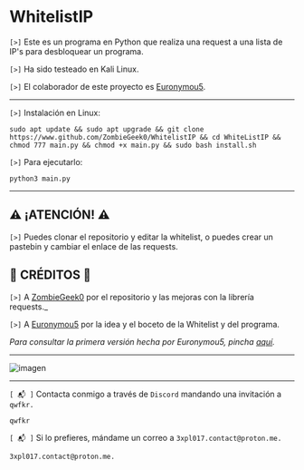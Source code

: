 # WhitelistIP

`[>]` Este es un programa en Python que realiza una request a una lista de IP's para desbloquear un programa.

`[>]` Ha sido testeado en Kali Linux.

`[>]` El colaborador de este proyecto es <a href="https://www.github.com/Euronymou5">Euronymou5</a>.

<hr>

`[>]` Instalación en Linux:

    sudo apt update && sudo apt upgrade && git clone https://www.github.com/ZombieGeek0/WhitelistIP && cd WhiteListIP && chmod 777 main.py && chmod +x main.py && sudo bash install.sh
    
`[>]` Para ejecutarlo:

    python3 main.py

<hr>

## ⚠️ ¡ATENCIÓN! ⚠️

`[>]` Puedes clonar el repositorio y editar la whitelist, o puedes crear un pastebin y cambiar el enlace de las requests.

## 🥇 CRÉDITOS 🥇

`[>]` A <a href="https://www.github.com/ZombieGeek0">ZombieGeek0</a> por el repositorio y las mejoras con la librería requests._

`[>]` A <a href="https://www.github.com/Euronymou5">Euronymou5</a> por la idea y el boceto de la Whitelist y del programa.

_Para consultar la primera versión hecha por Euronymou5, pincha <a href="https://pastebin.com/mHpWYbLw">aquí</a>._

<hr>

![imagen](https://github.com/ZombieGeeK0/WhitelistIP/assets/158185295/49812792-8586-46de-aab4-dd7c435b2ceb)

<hr>

`[ 📬 ]` Contacta conmigo a través de `Discord` mandando una invitación a `qwfkr.`

    qwfkr
`[ 📬 ]` Si lo prefieres, mándame un correo a `3xpl017.contact@proton.me.`

    3xpl017.contact@proton.me.
